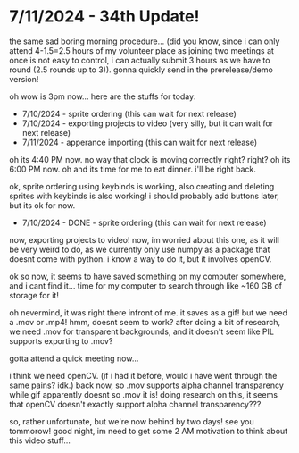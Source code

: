 # 7/11/2024 - 34th Update!

the same sad boring morning procedure... (did you know, since i can only attend 4-1.5=2.5 hours of my volunteer place as joining two meetings at once is not easy to control, i can actually submit 3 hours as we have to round (2.5 rounds up to 3)). gonna quickly send in the prerelease/demo version!

oh wow is 3pm now... here are the stuffs for today:
- 7/10/2024 - sprite ordering (this can wait for next release)
- 7/10/2024 - exporting projects to video (very silly, but it can wait for next release)
- 7/11/2024 - apperance importing (this can wait for next release)

oh its 4:40 PM now. no way that clock is moving correctly right? right? oh its 6:00 PM now. oh and its time for me to eat dinner. i'll be right back.

ok, sprite ordering using keybinds is working, also creating and deleting sprites with keybinds is also working! i should probably add buttons later, but its ok for now.

- 7/10/2024 - DONE - sprite ordering (this can wait for next release)

now, exporting projects to video! now, im worried about this one, as it will be very weird to do, as we currently only use numpy as a package that doesnt come with python. i know a way to do it, but it involves openCV. 

ok so now, it seems to have saved something on my computer somewhere, and i cant find it... time for my computer to search through like ~160 GB of storage for it!

oh nevermind, it was right there infront of me. it saves as a gif! but we need a .mov or .mp4! hmm, doesnt seem to work? after doing a bit of research, we need .mov for transparent backgrounds, and it doesn't seem like PIL supports exporting to .mov?

gotta attend a quick meeting now...

i think we need openCV. (if i had it before, would i have went through the same pains? idk.) back now, so .mov supports alpha channel transparency while gif apparently doesnt so .mov it is! doing research on this, it seems that openCV doesn't exactly support alpha channel transparency??? 

so, rather unfortunate, but we're now behind by two days! see you tommorow! good  night, im need to get some 2 AM motivation to think about this video stuff...